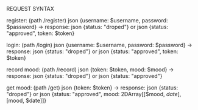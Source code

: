 REQUEST SYNTAX

register: (path /register) json {username: $username, password: $password} -> 
  response: json {status: "droped"} or json {status: "approved", token: $token}

login: (path /login) json {username: $username, password: $password} -> 
  response: json {status: "droped"} or json {status: "approved", token: $token}

record mood: (path /record) json {token: $token, mood: $mood} -> 
  response: json {status: "droped"} or json {status: "approved"}

get mood: (path /get) json {token: $token} ->
  response: json {status: "droped"} or json {status: "approved", mood: 2DArray[[$mood, $date],[$mood, $date]]}
